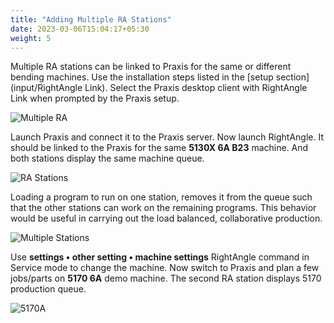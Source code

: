 ```yaml
---
title: "Adding Multiple RA Stations"
date: 2023-03-06T15:04:17+05:30
weight: 5
---
```


Multiple RA stations can be linked to Praxis for the same or different bending machines. Use the installation steps listed in the [setup section](input/RightAngle Link). Select the Praxis desktop client with RightAngle Link when prompted by the Praxis setup.

![Multiple RA](/images/MultipleRA.png)

Launch Praxis and connect it to the Praxis server. Now launch RightAngle. It should be linked to the Praxis for the same **5130X 6A B23** machine. And both stations display the same machine queue.

![RA Stations](/images/RAStations.png)

Loading a program to run on one station, removes it from the queue such that the other stations can work on the remaining programs. This behavior would be useful in carrying out the load balanced, collaborative production.

![Multiple Stations](/images/MultipleStationRun.png)

Use **settings • other setting • machine settings** RightAngle command in Service mode to change the machine. Now switch to Praxis and plan a few jobs/parts on **5170 6A** demo machine. The second RA station displays 5170 production queue.

![5170A](/images/Station5170A.png)